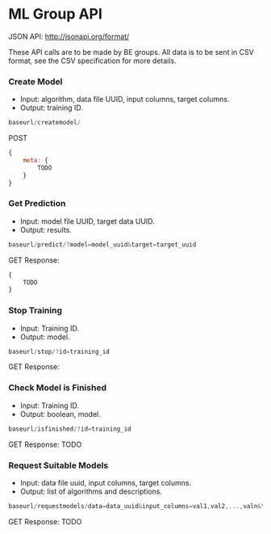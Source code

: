 # ML Group API
JSON API: http://jsonapi.org/format/

These API calls are to be made by BE groups. All data is to be sent in CSV format, see the CSV specification for more details.

### Create Model
- Input: algorithm, data file UUID, input columns, target columns.
- Output: training ID.
```javascript
baseurl/createmodel/
```
POST
```javascript
{
	meta: {
		TODO		
	}
}
```

### Get Prediction
- Input: model file UUID, target data UUID.
- Output: results.
```javascript
baseurl/predict/?model=model_uuid&target=target_uuid
```
GET
Response:
```javascript
{
	TODO
}
```

### Stop Training
- Input: Training ID.
- Output: model.
```javascript
baseurl/stop/?id=training_id
```
GET
Response:

### Check Model is Finished
- Input: Training ID.
- Output: boolean, model.
```javascript
baseurl/isfinished/?id=training_id
```
GET
Response:
TODO

### Request Suitable Models
- Input: data file uuid, input columns, target columns.
- Output: list of algorithms and descriptions.
```javascript
baseurl/requestmodels/data=data_uuid&input_columns=val1,val2,...,valn&target_columns=val1,val2,...,valn
```
GET
Response:
TODO
